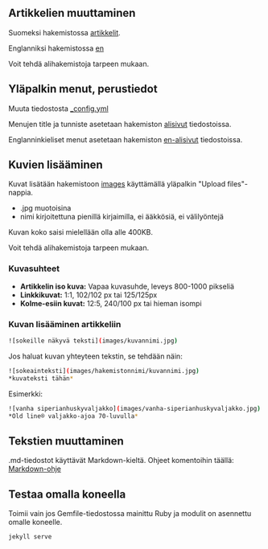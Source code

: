 
## Artikkelien muuttaminen 

Suomeksi hakemistossa [artikkelit](https://github.com/kulmala/kuuhaukku/tree/master/artikkelit). 

Englanniksi hakemistossa [en](https://github.com/kulmala/kuuhaukku/tree/master/en)

Voit tehdä alihakemistoja tarpeen mukaan.

## Yläpalkin menut, perustiedot

Muuta tiedostosta [_config.yml](https://github.com/kulmala/kuuhaukku/blob/master/_config.yml)

Menujen title ja tunniste asetetaan 
hakemiston [alisivut](https://github.com/kulmala/kuuhaukku/tree/master/alisivut) tiedostoissa.

Englanninkieliset menut asetetaan hakemiston
[en-alisivut](https://github.com/kulmala/kuuhaukku/tree/master/en-alisivut) tiedostoissa.


## Kuvien lisääminen

Kuvat lisätään hakemistoon [images](https://github.com/kulmala/kuuhaukku/tree/master/images) käyttämällä 
yläpalkin "Upload files"-nappia.


* .jpg muotoisina
* nimi kirjoitettuna pienillä kirjaimilla, ei ääkkösiä, ei välilyöntejä

Kuvan koko saisi mielellään olla alle 400KB.

Voit tehdä alihakemistoja tarpeen mukaan.

### Kuvasuhteet

* **Artikkelin iso kuva:** Vapaa kuvasuhde, leveys 800-1000 pikseliä
* **Linkkikuvat:** 1:1, 102/102 px tai 125/125px
* **Kolme-esiin kuvat:** 12:5, 240/100 px tai hieman isompi

### Kuvan lisääminen artikkeliin

~~~bash
![sokeille näkyvä teksti](images/kuvannimi.jpg)
~~~

Jos haluat kuvan yhteyteen tekstin, se tehdään näin:

~~~bash
![sokeainteksti](images/hakemistonnimi/kuvannimi.jpg)
*kuvateksti tähän*
~~~

Esimerkki:

~~~bash
![vanha siperianhuskyvaljakko](images/vanha-siperianhuskyvaljakko.jpg)
*Old line® valjakko-ajoa 70-luvulla*
~~~


## Tekstien muuttaminen

.md-tiedostot käyttävät Markdown-kieltä. Ohjeet komentoihin täällä:
[Markdown-ohje](https://github.com/akx/markdown-cheatsheet-fi/blob/master/Markdown-Ohje.md)

## Testaa omalla koneella

Toimii vain jos Gemfile-tiedostossa mainittu Ruby ja modulit on asennettu omalle koneelle.

~~~bash
jekyll serve
~~~


